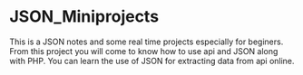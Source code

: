 # JSON_Miniprojects
This is a JSON notes and some real time projects especially for beginers. From this project you will come to know how to use api and JSON along with PHP. You can learn the use of JSON for extracting data from api online. 
